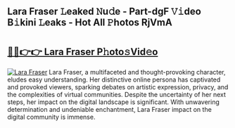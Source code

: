 ## Lara Fraser 𝙻eaked 𝙽u𝚍e - Part-dgF 𝚅𝚒deo B𝚒kini 𝙻eaks - Hot All 𝙿hotos RjVmA

# <h2><a href="http://ld2oxim.urlbe.top/?page=Lara+Fraser">🔗🔗👉👉 Lara Fraser P𝚑oto𝚜Vid𝚎o</a></h2>

[![Lara Fraser](https://i.imgur.com/eBuTRDB.gif)](http://ld2oxim.urlbe.top/?page=Lara+Fraser)
Lara Fraser, a multifaceted and thought-provoking character, eludes easy understanding. Her distinctive online persona has captivated and provoked viewers, sparking debates on artistic expression, privacy, and the complexities of virtual communities. Despite the uncertainty of her next steps, her impact on the digital landscape is significant. With unwavering determination and undeniable enchantment, Lara Fraser impact on the digital community is immense.

